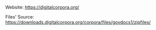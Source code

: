
Website: https://digitalcorpora.org/

Files' Source: https://downloads.digitalcorpora.org/corpora/files/govdocs1/zipfiles/
